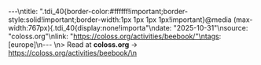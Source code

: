 ---\ntitle: ".tdi_40{border-color:#ffffff!important;border-style:solid!important;border-width:1px 1px 1px 1px!important}@media (max-width:767px){.tdi_40{display:none!importa"\ndate: "2025-10-31"\nsource: "coloss.org"\nlink: "https://coloss.org/activities/beebook/"\ntags: [europe]\n---
\n> Read at **coloss.org** → https://coloss.org/activities/beebook/\n